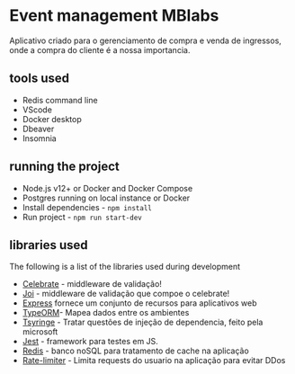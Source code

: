 # Event management MBlabs

Aplicativo criado para o gerenciamento de compra e venda de ingressos, onde a compra do cliente é a nossa importancia.

## tools used

- Redis command line
- VScode
- Docker desktop
- Dbeaver
- Insomnia

## running the project

- Node.js v12+ or Docker and Docker Compose
- Postgres running on local instance or Docker
- Install dependencies - `npm install`
- Run project - `npm run start-dev`

## libraries used

The following is a list of the libraries used during development

- [Celebrate](https://www.npmjs.com/package/celebrate) - middleware de validação!
- [Joi](https://joi.dev/api/?v=17.6.0) - middleware de validação que compoe o celebrate!
- [Express](https://expressjs.com/pt-br/) fornece um conjunto de recursos para aplicativos web
- [TypeORM](https://typeorm.io/)- Mapea dados entre os ambientes
- [Tsyringe](https://github.com/microsoft/tsyringe) - Tratar questões de injeção de dependencia, feito pela microsoft
- [Jest](https://jestjs.io/pt-BR/) - framework para testes em JS.
- [Redis](https://redis.io/) - banco noSQL para tratamento de cache na aplicação
- [Rate-limiter](https://github.com/animir/node-rate-limiter-flexible) - Limita requests do usuario na aplicação para evitar DDos
